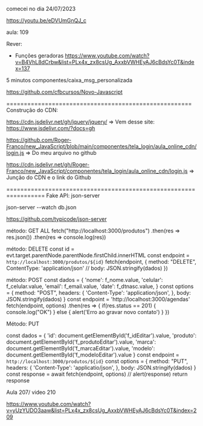 comecei no dia 24/07/2023

https://youtu.be/eDVUmGnQJ_c

aula: 109

Rever:

- Funções geradoras
https://www.youtube.com/watch?v=B4VhL8dCrbw&list=PLx4x_zx8csUg_AxxbVWHEyAJ6cBdsYc0T&index=137

5 minutos
componentes/caixa_msg_personalizada

https://github.com/cfbcursos/Novo-Javascript



=====================================================
Construção do CDN: 

https://cdn.jsdelivr.net/gh/jquery/jquery/  => Vem desse site: https://www.jsdelivr.com/?docs=gh

https://github.com/Roger-Franco/new_JavaScript/blob/main/componentes/tela_login/aula_online_cdn/login.js => Do meu arquivo no github

https://cdn.jsdelivr.net/gh/Roger-Franco/new_JavaScript/componentes/tela_login/aula_online_cdn/login.js  => Junção do CDN e o link do Github

=================================================================
Fake API: json-server

json-server --watch db.json

https://github.com/typicode/json-server

método: GET ALL
  fetch("http://localhost:3000/produtos")
  .then(res => res.json())
  .then(res => console.log(res))


método: DELETE
const id = evt.target.parentNode.parentNode.firstChild.innerHTML
const endpoint = `http://localhost:3000/produtos/${id}`
      fetch(endpoint, {
      method: "DELETE",
      ContentType: 'application/json'
      // body: JSON.stringify(dados)
  })


método: POST
const dados = {
    'nome': f_nome.value,
    'celular': f_celular.value,
    'email': f_email.value,
    'date': f_dtnasc.value,
  }
  const options = {
    method: "POST",
    headers: {
      'Content-Type': 'application/json',
    },
    body: JSON.stringify(dados)
}
const endpoint = 'http://localhost:3000/agendas'
  fetch(endpoint, options)
  .then(res => {
    if(res.status == 201) {
      console.log("OK")
    } else {
      alert('Erro ao gravar novo contato')
    }
  })

  Método: PUT

  const dados = {
        'id': document.getElementById('f_idEditar').value,
        'produto': document.getElementById('f_produtoEditar').value,
        'marca': document.getElementById('f_marcaEditar').value,
        'modelo': document.getElementById('f_modeloEditar').value
      }
      const endpoint = `http://localhost:3000/produtos/${id}`
      const options = {
        method: "PUT",
        headers: {
          'Content-Type': 'applicatio/json',
        },
        body: JSON.stringify(dados)
    }
      const response = await fetch(endpoint, options)
      // alert(response)
      return response


Aula 207/ video 210

https://www.youtube.com/watch?v=yUzYUDO3aaw&list=PLx4x_zx8csUg_AxxbVWHEyAJ6cBdsYc0T&index=209

